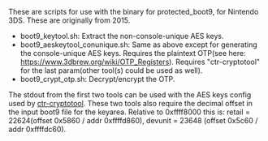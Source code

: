 These are scripts for use with the binary for protected_boot9, for Nintendo 3DS. These are originally from 2015.

* boot9_keytool.sh: Extract the non-console-unique AES keys.
* boot9_aeskeytool_conunique.sh: Same as above except for generating the console-unique AES keys. Requires the plaintext OTP(see here: https://www.3dbrew.org/wiki/OTP_Registers). Requires "ctr-cryptotool" for the last param(other tool(s) could be used as well).
* boot9_crypt_otp.sh: Decrypt/encrypt the OTP.

The stdout from the first two tools can be used with the AES keys config used by [ctr-cryptotool](https://github.com/yellows8/3dscrypto-tools). These two tools also require the decimal offset in the input boot9 file for the keyarea. Relative to 0xffff8000 this is: retail = 22624(offset 0x5860 / addr 0xffffd860), devunit = 23648 (offset 0x5c60 / addr 0xffffdc60).

